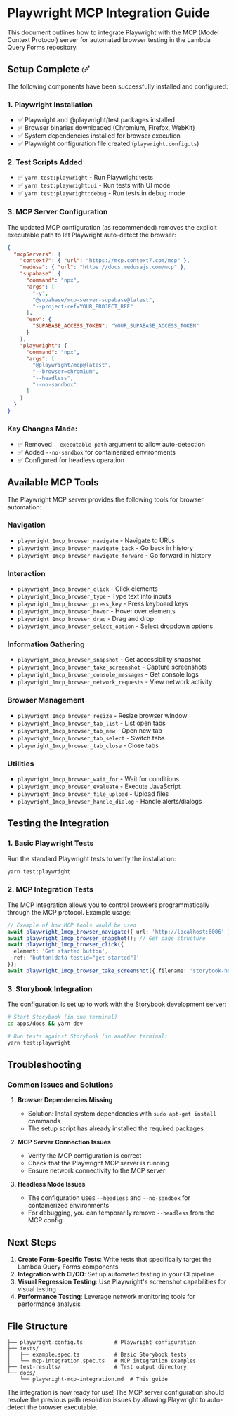 # Playwright MCP Integration Guide

This document outlines how to integrate Playwright with the MCP (Model Context Protocol) server for automated browser testing in the Lambda Query Forms repository.

## Setup Complete ✅

The following components have been successfully installed and configured:

### 1. Playwright Installation
- ✅ Playwright and @playwright/test packages installed
- ✅ Browser binaries downloaded (Chromium, Firefox, WebKit)
- ✅ System dependencies installed for browser execution
- ✅ Playwright configuration file created (`playwright.config.ts`)

### 2. Test Scripts Added
- ✅ `yarn test:playwright` - Run Playwright tests
- ✅ `yarn test:playwright:ui` - Run tests with UI mode
- ✅ `yarn test:playwright:debug` - Run tests in debug mode

### 3. MCP Server Configuration

The updated MCP configuration (as recommended) removes the explicit executable path to let Playwright auto-detect the browser:

```json
{
  "mcpServers": {
    "context7": { "url": "https://mcp.context7.com/mcp" },
    "medusa": { "url": "https://docs.medusajs.com/mcp" },
    "supabase": {
      "command": "npx",
      "args": [
        "-y",
        "@supabase/mcp-server-supabase@latest",
        "--project-ref=YOUR_PROJECT_REF"
      ],
      "env": {
        "SUPABASE_ACCESS_TOKEN": "YOUR_SUPABASE_ACCESS_TOKEN"
      }
    },
    "playwright": {
      "command": "npx",
      "args": [
        "@playwright/mcp@latest",
        "--browser=chromium",
        "--headless",
        "--no-sandbox"
      ]
    }
  }
}
```

### Key Changes Made:
- ✅ Removed `--executable-path` argument to allow auto-detection
- ✅ Added `--no-sandbox` for containerized environments
- ✅ Configured for headless operation

## Available MCP Tools

The Playwright MCP server provides the following tools for browser automation:

### Navigation
- `playwright_1mcp_browser_navigate` - Navigate to URLs
- `playwright_1mcp_browser_navigate_back` - Go back in history
- `playwright_1mcp_browser_navigate_forward` - Go forward in history

### Interaction
- `playwright_1mcp_browser_click` - Click elements
- `playwright_1mcp_browser_type` - Type text into inputs
- `playwright_1mcp_browser_press_key` - Press keyboard keys
- `playwright_1mcp_browser_hover` - Hover over elements
- `playwright_1mcp_browser_drag` - Drag and drop
- `playwright_1mcp_browser_select_option` - Select dropdown options

### Information Gathering
- `playwright_1mcp_browser_snapshot` - Get accessibility snapshot
- `playwright_1mcp_browser_take_screenshot` - Capture screenshots
- `playwright_1mcp_browser_console_messages` - Get console logs
- `playwright_1mcp_browser_network_requests` - View network activity

### Browser Management
- `playwright_1mcp_browser_resize` - Resize browser window
- `playwright_1mcp_browser_tab_list` - List open tabs
- `playwright_1mcp_browser_tab_new` - Open new tab
- `playwright_1mcp_browser_tab_select` - Switch tabs
- `playwright_1mcp_browser_tab_close` - Close tabs

### Utilities
- `playwright_1mcp_browser_wait_for` - Wait for conditions
- `playwright_1mcp_browser_evaluate` - Execute JavaScript
- `playwright_1mcp_browser_file_upload` - Upload files
- `playwright_1mcp_browser_handle_dialog` - Handle alerts/dialogs

## Testing the Integration

### 1. Basic Playwright Tests
Run the standard Playwright tests to verify the installation:

```bash
yarn test:playwright
```

### 2. MCP Integration Tests
The MCP integration allows you to control browsers programmatically through the MCP protocol. Example usage:

```typescript
// Example of how MCP tools would be used
await playwright_1mcp_browser_navigate({ url: 'http://localhost:6006' });
await playwright_1mcp_browser_snapshot(); // Get page structure
await playwright_1mcp_browser_click({ 
  element: 'Get started button', 
  ref: 'button[data-testid="get-started"]' 
});
await playwright_1mcp_browser_take_screenshot({ filename: 'storybook-home.png' });
```

### 3. Storybook Integration
The configuration is set up to work with the Storybook development server:

```bash
# Start Storybook (in one terminal)
cd apps/docs && yarn dev

# Run tests against Storybook (in another terminal)
yarn test:playwright
```

## Troubleshooting

### Common Issues and Solutions

1. **Browser Dependencies Missing**
   - Solution: Install system dependencies with `sudo apt-get install` commands
   - The setup script has already installed the required packages

2. **MCP Server Connection Issues**
   - Verify the MCP configuration is correct
   - Check that the Playwright MCP server is running
   - Ensure network connectivity to the MCP server

3. **Headless Mode Issues**
   - The configuration uses `--headless` and `--no-sandbox` for containerized environments
   - For debugging, you can temporarily remove `--headless` from the MCP config

## Next Steps

1. **Create Form-Specific Tests**: Write tests that specifically target the Lambda Query Forms components
2. **Integration with CI/CD**: Set up automated testing in your CI pipeline
3. **Visual Regression Testing**: Use Playwright's screenshot capabilities for visual testing
4. **Performance Testing**: Leverage network monitoring tools for performance analysis

## File Structure

```
├── playwright.config.ts          # Playwright configuration
├── tests/
│   ├── example.spec.ts           # Basic Storybook tests
│   └── mcp-integration.spec.ts   # MCP integration examples
├── test-results/                 # Test output directory
└── docs/
    └── playwright-mcp-integration.md  # This guide
```

The integration is now ready for use! The MCP server configuration should resolve the previous path resolution issues by allowing Playwright to auto-detect the browser executable.
